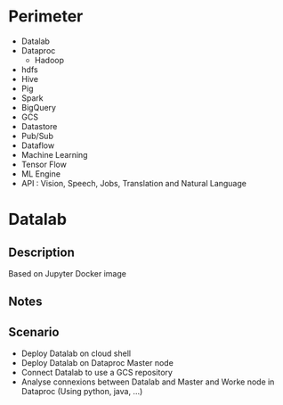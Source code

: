 # Perimeter
 - Datalab
 - Dataproc
   - Hadoop
  - hdfs
  - Hive
  - Pig
  - Spark
 - BigQuery
 - GCS
 - Datastore
 - Pub/Sub
 - Dataflow
 - Machine Learning
  - Tensor Flow
  - ML Engine
  - API : Vision, Speech, Jobs, Translation and Natural Language
 

# Datalab
## Description
Based on Jupyter
Docker image

## Notes


## Scenario
- Deploy Datalab on cloud shell
- Deploy Datalab on Dataproc Master node
- Connect Datalab to use a GCS repository
- Analyse connexions between Datalab and Master and Worke node in Dataproc (Using python, java, ...)




